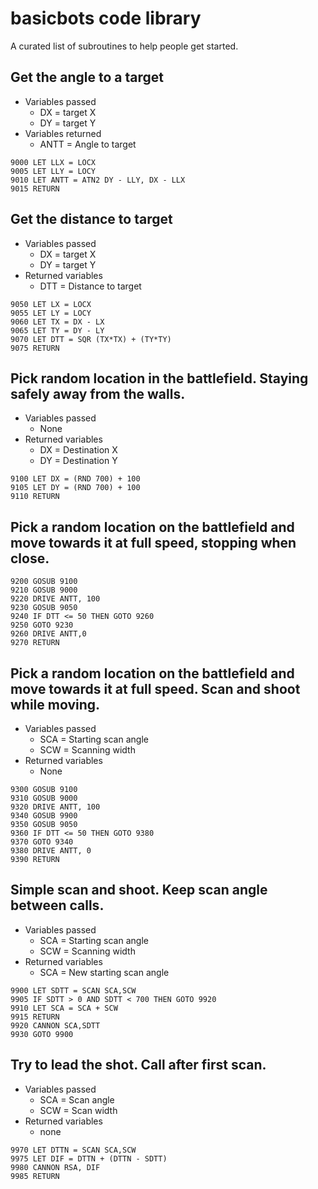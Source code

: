 # **basicbots** code library

A curated list of subroutines to help people get started.


## Get the angle to a target
- Variables passed
  - DX = target X
  - DY = target Y
- Variables returned
  - ANTT = Angle to target
```basic
9000 LET LLX = LOCX
9005 LET LLY = LOCY
9010 LET ANTT = ATN2 DY - LLY, DX - LLX
9015 RETURN
```

## Get the distance to target
- Variables passed
  - DX = target X
  - DY = target Y
- Returned variables
  - DTT = Distance to target
```basic  
9050 LET LX = LOCX
9055 LET LY = LOCY
9060 LET TX = DX - LX
9065 LET TY = DY - LY
9070 LET DTT = SQR (TX*TX) + (TY*TY)
9075 RETURN
```

## Pick random location in the battlefield. Staying safely away from the walls.
- Variables passed
  - None
- Returned variables
  - DX = Destination X
  - DY = Destination Y
```basic
9100 LET DX = (RND 700) + 100
9105 LET DY = (RND 700) + 100
9110 RETURN
```

## Pick a random location on the battlefield and move towards it at full speed, stopping when close.

```basic
9200 GOSUB 9100
9210 GOSUB 9000
9220 DRIVE ANTT, 100
9230 GOSUB 9050
9240 IF DTT <= 50 THEN GOTO 9260
9250 GOTO 9230
9260 DRIVE ANTT,0
9270 RETURN
```

## Pick a random location on the battlefield and move towards it at full speed. Scan and shoot while moving.
- Variables passed
  - SCA = Starting scan angle
  - SCW = Scanning width
- Returned variables
  - None

```basic
9300 GOSUB 9100
9310 GOSUB 9000
9320 DRIVE ANTT, 100
9340 GOSUB 9900
9350 GOSUB 9050
9360 IF DTT <= 50 THEN GOTO 9380
9370 GOTO 9340
9380 DRIVE ANTT, 0
9390 RETURN 
```

## Simple scan and shoot. Keep scan angle between calls.
- Variables passed
  - SCA = Starting scan angle
  - SCW = Scanning width
- Returned variables
  - SCA = New starting scan angle

```basic
9900 LET SDTT = SCAN SCA,SCW
9905 IF SDTT > 0 AND SDTT < 700 THEN GOTO 9920
9910 LET SCA = SCA + SCW
9915 RETURN
9920 CANNON SCA,SDTT
9930 GOTO 9900
```

## Try to lead the shot. Call after first scan.
- Variables passed
  - SCA = Scan angle
  - SCW = Scan width
- Returned variables
  - none

```basic
9970 LET DTTN = SCAN SCA,SCW
9975 LET DIF = DTTN + (DTTN - SDTT)
9980 CANNON RSA, DIF
9985 RETURN
```
